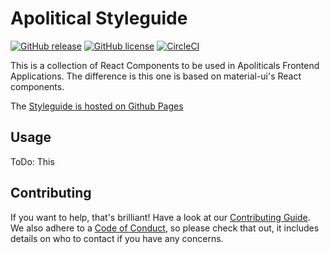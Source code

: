 Apolitical Styleguide
=====================

[![GitHub release](https://img.shields.io/github/release/apolitical/styleguide.svg)](https://github.com/apolitical/styleguide-material/releases)
[![GitHub license](https://img.shields.io/github/license/apolitical/styleguide.svg)](https://github.com/apolitical/styleguide-material/blob/master/LICENSE)
[![CircleCI](https://img.shields.io/circleci/project/github/apolitical/styleguide/master.svg)](https://circleci.com/gh/apolitical/styleguide-material)

This is a collection of React Components to be used in Apoliticals Frontend Applications. The difference is this one is based on material-ui's React components.

The [Styleguide is hosted on Github Pages](https://apolitical.github.io/styleguide-material)

Usage
-----

ToDo: This

Contributing
------------

If you want to help, that's brilliant! Have a look at our [Contributing Guide](CONTRIBUTING.md). We also adhere to a
[Code of Conduct](CODE_OF_CONDUCT.md), so please check that out, it includes details on who to contact if you have any
concerns.
